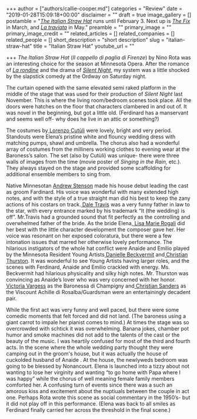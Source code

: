 +++
author = ["authors/callie-cooper.md"]
categories = "Review"
date = "2019-01-28T15:09:18+00:00"
disclaimer = ""
draft = true
image_gallery = []
postamble = "[_The Italian Straw Hat_](https://mnopera.org/season/2018-2019/the-italian-straw-hat/) runs until February 3. Next up is [_The Fix_](https://mnopera.org/season/2018-2019/the-fix/) in March, and [_La traviata_](https://mnopera.org/season/2018-2019/la-traviata/) in May."
preamble = ""
primary_image = ""
primary_image_credit = ""
related_articles = []
related_companies = []
related_people = []
short_description = "short description"
slug = "italian-straw-hat"
title = "Italian Straw Hat"
youtube_url = ""

+++
_The Italian Straw Hat_ (_Il cappello di paglia di Firenze_) by Nino Rota was an interesting choice for the season at Minnesota Opera. After the romance of [_La rondine_](/kept-women-a-snapshot-of-life-in-la-rondine/) and the drama of [_Silent Night_](/silent-night-ages-well-in-minnesota-revival/), my system was a little shocked by the slapstick comedy at the Ordway on Saturday night.

The curtain opened with the same elevated semi raked platform in the middle of the stage that was used for their production of _Silent Night_ last November. This is where the living room/bedroom scenes took place. All the doors were hatches on the floor that characters clambered in and out of. It was novel in the beginning, but got a little old. (Ferdinard has a manservant and seems well off- why does he live in an attic or something?)

The costumes by[ Lorenzo Cutùli](https://mnopera.org/biography/lorenzo-cutuli/) were lovely, bright and very period. Standouts were Elena’s pristine white and flouncy wedding dress with matching pumps, shawl and umbrella. The chorus also had a wonderful array of costumes from the milliners working clothes to evening wear at the Baroness’s salon. The set (also by Cutùli) was unique- there were three walls of images from the time (movie poster of _Singing in the Rain,_ etc.). They always stayed on the stage and provided some scaffolding for additional ensemble members to sing from.

Native Minnesotan [Andrew Stenson](https://mnopera.org/biography/andrew-stenson/) made his house debut leading the cast as groom Fardinard. His voice was wonderful with many extended high notes, and with the style of a true straight man did his best to keep the zany actions of his costars on track.[ Dale Travis](https://mnopera.org/biography/dale-travis/) was a very funny father in law to the star, with every entrance marked by his trademark “It (the wedding) is off”. Mr.Travis had a grounded sound that fit perfectly as the controlling and overwhelmed father of the bride. As the bride Elena,[ Lisa Marie Rogali](https://mnopera.org/biography/lisa-marie-rogali/) did her best with the little character development the composer gave her. Her voice was resonant on her exposed coloratura, but there were a few intonation issues that marred her otherwise lovely performance. The hilarious instigators of the whole hat conflict were Anaide and Emilio played by the Minnesota Resident Young Artists[ Danielle Beckvermit](https://mnopera.org/biography/danielle-beckvermit/) and[ Christian Thurston](https://mnopera.org/biography/christian-thurston/). It was wonderful to see Young Artists having larger roles, and the scenes with Ferdinard, Anaide and Emilio crackled with energy. Ms. Beckvermit had hilarious physicality and silky high notes. Mr. Thurston was convincing as Anaide’s lover who was very concerned with her honor.[ Victoria Vargess](https://mnopera.org/biography/victoria-vargas/) as the Baronessa di Champigny and[ Christian Sanders](https://mnopera.org/biography/christian-sanders/) as the Viscount Achille di Rosalba/Guardsman were an entertainingly decadent pair.

While the first act was very funny and well paced, but there were some comedic moments that felt forced and did not land. (The baroness using a giant carrot to impale her pianist comes to mind.) At times the stage was so overcrowded with schtick it was overwhelming. Banana jokes, chamber pot humor and smoke machines did not add to the talents of the cast or the beauty of the music. I was heartily confused for most of the third and fourth acts. In the scene where the whole wedding party thought they were camping out in the groom's house, but it was actually the house of cuckolded husband of Anaide . At the house, the newlyweds bedroom was going to be blessed by Nonancourt. Elena is launched into a tizzy about not wanting to lose her virginity and wanting “to go home with Papa where I was happy” while the chorus of well meaning female family members comforted her. A confusing turn of events since there was a such an amorous kiss and excitement about the nuptiuals between the couple in act one. Perhaps Rota wrote this scene as social commentary in the 1950’s- but it did not play off in this performance. (Elena was back to all smiles as Ferdinard finally carried her across the threshold in the final scene.)